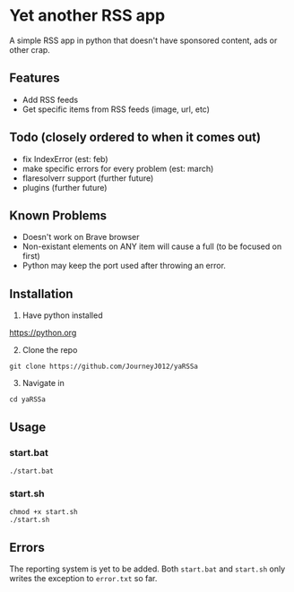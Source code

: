 # Yet another RSS app

A simple RSS app in python that doesn't have sponsored content, ads or other crap.


## Features

- Add RSS feeds
- Get specific items from RSS feeds (image, url, etc)

## Todo (closely ordered to when it comes out)

- fix IndexError (est: feb)
- make specific errors for every problem (est: march)
- flaresolverr support (further future)
- plugins (further future)

## Known Problems

- Doesn't work on Brave browser
- Non-existant elements on ANY item will cause a full (to be focused on first)
- Python may keep the port used after throwing an error.


## Installation

1. Have python installed 

https://python.org

2. Clone the repo

`git clone https://github.com/JourneyJ012/yaRSSa`

3. Navigate in

`cd yaRSSa`


## Usage

### start.bat

`./start.bat`

### start.sh

```
chmod +x start.sh
./start.sh
```


## Errors
The reporting system is yet to be added. Both `start.bat` and `start.sh` only writes the exception to `error.txt` so far. 